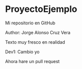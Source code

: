 # ProyectoEjemplo
Mi repositorio en GitHub


Author: Jorge Alonso Cruz Vera

Texto muy fresco en realidad

Dev1: Cambio yo

Ahora hare un pull request